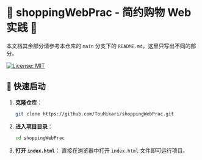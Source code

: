# 🚀 shoppingWebPrac - 简约购物 Web 实践 🛒

本文档其余部分请参考本仓库的 `main` 分支下的 `README.md`，这里只写出不同的部分。

[![License: MIT](https://img.shields.io/badge/License-MIT-yellow.svg)](https://opensource.org/licenses/MIT)



## 🚀 快速启动

1.  **克隆仓库**：
    ```bash
    git clone https://github.com/TouHikari/shoppingWebPrac.git
    ```
2.  **进入项目目录**：
    ```bash
    cd shoppingWebPrac
    ```
3.  **打开 `index.html`**：
    直接在浏览器中打开 `index.html` 文件即可运行项目。
